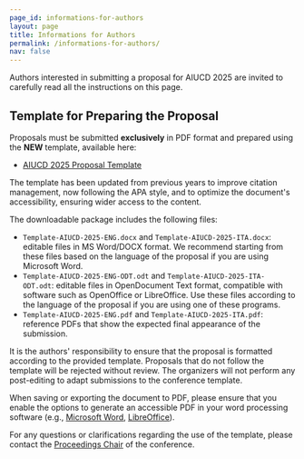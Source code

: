 ```yaml
---
page_id: informations-for-authors
layout: page
title: Informations for Authors
permalink: /informations-for-authors/
nav: false
---
```


Authors interested in submitting a proposal for AIUCD 2025 are invited to carefully read all the instructions on this page.

## Template for Preparing the Proposal

Proposals must be submitted **exclusively** in PDF format and prepared using the **NEW** template, available here:

* [AIUCD 2025 Proposal Template](/assets/template/template-AIUCD2025.zip)

The template has been updated from previous years to improve citation management, now following the APA style, and to optimize the document's accessibility, ensuring wider access to the content.

The downloadable package includes the following files:

- ```Template-AIUCD-2025-ENG.docx``` and ```Template-AIUCD-2025-ITA.docx```: editable files in MS Word/DOCX format. We recommend starting from these files based on the language of the proposal if you are using Microsoft Word.
- ```Template-AIUCD-2025-ENG-ODT.odt``` and ```Template-AIUCD-2025-ITA-ODT.odt```: editable files in OpenDocument Text format, compatible with software such as OpenOffice or LibreOffice. Use these files according to the language of the proposal if you are using one of these programs.
- ```Template-AIUCD-2025-ENG.pdf``` and ```Template-AIUCD-2025-ITA.pdf```: reference PDFs that show the expected final appearance of the submission.

It is the authors' responsibility to ensure that the proposal is formatted according to the provided template. Proposals that do not follow the template will be rejected without review. The organizers will not perform any post-editing to adapt submissions to the conference template.

When saving or exporting the document to PDF, please ensure that you enable the options to generate an accessible PDF in your word processing software (e.g., [Microsoft Word](https://support.microsoft.com/en-us/office/create-accessible-pdfs-064625e0-56ea-4e16-ad71-3aa33bb4b7ed), [LibreOffice](https://wiki.documentfoundation.org/Accessibility/Creating_Accessible_LibreOffice_Files)).

For any questions or clarifications regarding the use of the template, please contact the [Proceedings Chair](https://www.dlls.univr.it/?ent=persona&id=21234) of the conference.